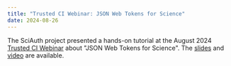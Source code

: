 ```yaml
---
title: "Trusted CI Webinar: JSON Web Tokens for Science"
date: 2024-08-26
---
```


The SciAuth project presented a hands-on tutorial
at the August 2024 [Trusted CI Webinar](https://www.trustedci.org/webinars)
about "JSON Web Tokens for Science".
The [slides](https://hdl.handle.net/2142/124057) and [video](https://youtu.be/9DOIIjwVLSA) are available.
